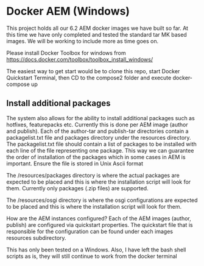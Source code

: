 
# Docker AEM (Windows)
This project holds all our 6.2 AEM docker images we have built so far.  At this time we have only completed and tested the standard tar MK based images.  We will be working to include more as time goes on.

Please install Docker Toolbox for windows from https://docs.docker.com/toolbox/toolbox_install_windows/ 

The easiest way to get start would be to clone this repo, start  Docker Quickstart Terminal, then CD to the compose2 folder and execute docker-compose up

## Install additional packages

The system also allows for the ability to install additional packages such as hotfixes, featurepacks etc. Currently this is done per AEM image (author and publish). Each of the author-tar and publish-tar directories contain a packagelist.txt file and packages directory under the resources directory. The packagelist.txt file should contain a list of packages to be installed with each line of the file representing one package. This way we can guarantee the order of installation of the packages which in some cases in AEM is important. Ensure the file is stored in Unix Ascii format

The /resources/packages directory is where the actual packages are expected to be placed and this is where the installation script will look for them. Currently only packages (.zip files) are supported.

The /resources/osgi directory is where the osgi configurations are expected to be placed and this is where the installation script will look for them. 

How are the AEM instances configured?  Each of the AEM images (author, publish) are configured via quickstart properties.  The quickstart file that is responsible for the configuration can be found under each images resources subdirectory.

This has only been tested on a Windows. Also, I have left the bash shell scripts as is, they will still continue to work from the docker terminal
